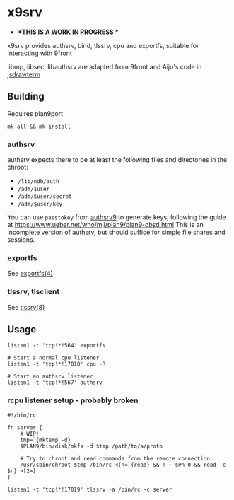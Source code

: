 # x9srv

* __*THIS IS A WORK IN PROGRESS *__

x9srv provides authsrv, bind, tlssrv, cpu and exportfs, suitable for interacting with 9front

libmp, libsec, libauthsrv are adapted from 9front and Aiju's code in [jsdrawterm](https://github.com/aiju/jsdrawterm)

## Building

Requires plan9port

```/bin/rc
mk all && mk install
```

### authsrv

authsrv expects there to be at least the following files and directories in the chroot:

* `/lib/ndb/auth`
* `/adm/$user`
* `/adm/$user/secret`
* `/adm/$user/key`

You can use `passtokey` from [authsrv9](https://github.com/mjl-/authsrv9) to generate keys, following the guide at https://www.ueber.net/who/mjl/plan9/plan9-obsd.html
This is an incomplete version of authsrv, but should suffice for simple file shares and sessions.

### exportfs

See [exportfs(4)](http://man.cat-v.org/9front/4/exportfs)

### tlssrv, tlsclient

See [tlssrv(8)](http://man.cat-v.org/9front/8/tlssrv)

## Usage

```/bin/rc
listen1 -t 'tcp!*!564' exportfs

# Start a normal cpu listener
listen1 -t 'tcp!*!17010' cpu -R

# Start an authsrv listener
listen1 -t 'tcp!*!567' authsrv
```

### rcpu listener setup - probably broken

```/bin/rc
#!/bin/rc

fn server {
	# WIP!
	tmp=`{mktemp -d}
	$PLAN9/bin/disk/mkfs -d $tmp /path/to/a/proto

	# Try to chroot and read commands from the remote connection
	/usr/sbin/chroot $tmp /bin/rc <{n=`{read} && ! ~ $#n 0 && read -c $n} >[2=]
}

listen1 -t 'tcp!*!17019' tlssrv -a /bin/rc -c server
```

